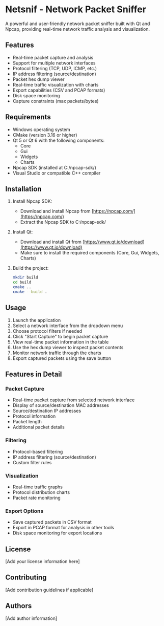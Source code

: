 # Netsnif - Network Packet Sniffer

A powerful and user-friendly network packet sniffer built with Qt and Npcap, providing real-time network traffic analysis and visualization.

## Features

- Real-time packet capture and analysis
- Support for multiple network interfaces
- Protocol filtering (TCP, UDP, ICMP, etc.)
- IP address filtering (source/destination)
- Packet hex dump viewer
- Real-time traffic visualization with charts
- Export capabilities (CSV and PCAP formats)
- Disk space monitoring
- Capture constraints (max packets/bytes)

## Requirements

- Windows operating system
- CMake (version 3.16 or higher)
- Qt 5 or Qt 6 with the following components:
  - Core
  - Gui
  - Widgets
  - Charts
- Npcap SDK (installed at C:/npcap-sdk/)
- Visual Studio or compatible C++ compiler

## Installation

1. Install Npcap SDK:
   - Download and install Npcap from [https://npcap.com/](https://npcap.com/)
   - Extract the Npcap SDK to C:/npcap-sdk/

2. Install Qt:
   - Download and install Qt from [https://www.qt.io/download](https://www.qt.io/download)
   - Make sure to install the required components (Core, Gui, Widgets, Charts)

3. Build the project:
   ```bash
   mkdir build
   cd build
   cmake ..
   cmake --build .
   ```

## Usage

1. Launch the application
2. Select a network interface from the dropdown menu
3. Choose protocol filters if needed
4. Click "Start Capture" to begin packet capture
5. View real-time packet information in the table
6. Use the hex dump viewer to inspect packet contents
7. Monitor network traffic through the charts
8. Export captured packets using the save button

## Features in Detail

### Packet Capture
- Real-time packet capture from selected network interface
- Display of source/destination MAC addresses
- Source/destination IP addresses
- Protocol information
- Packet length
- Additional packet details

### Filtering
- Protocol-based filtering
- IP address filtering (source/destination)
- Custom filter rules

### Visualization
- Real-time traffic graphs
- Protocol distribution charts
- Packet rate monitoring

### Export Options
- Save captured packets in CSV format
- Export in PCAP format for analysis in other tools
- Disk space monitoring for export locations

## License

[Add your license information here]

## Contributing

[Add contribution guidelines if applicable]

## Authors

[Add author information] 